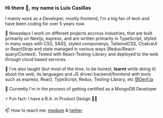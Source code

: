 ### Hi there 👋, my name is Luis Casillas

I mainly work as a Developer, mostly frontend, I'm a big fan of tech and have been coding for over 5 years now. 

🔭 Nowadays I work on different projects accross industries, that are built primarily on Nextjs, express, and are written primarily in TypeScript, styled in many ways with CSS, SASS, styled componenys, TailwindCSS, ChakraUI or ReactStrap and state managed in various ways (Redux/React-query/Context). Tested with React-Testing-Library and deployed to the web through cloud based services.  

🧮 I've also taught (but most of the time, to be honest, **learnt** while doing it) about the web, its languages and JS driven backend/frontend with tools such as express, React, TypeScript, Redux, Testing-Library, etc [@Devf.la](https://github.com/devfmx)
  
🌱 Currently I'm in the process of getting certified as a MongoDB Developer

⚡️ Fun fact: I have a B.A. in Product Design 🏴‍☠️

📫 How to reach me: [medium](https://medium.com/@luiscasillas) & [twitter](https://twitter.com/luistisismo)


<!--
**casillasluisn12/casillasluisn12** is a ✨ _special_ ✨ repository because its `README.md` (this file) appears on your GitHub profile.

Here are some ideas to get you started:

- 🔭 I’m currently working on ...
- 🌱 I’m currently learning ...
- 👯 I’m looking to collaborate on ...
- 🤔 I’m looking for help with ...
- 💬 Ask me about ...
- 📫 How to reach me: ...
- 😄 Pronouns: ...
- ⚡ Fun fact: ...
-->
